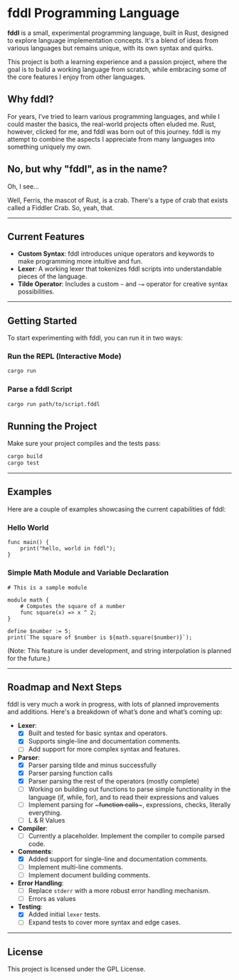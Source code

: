 # fddl Programming Language

**fddl** is a small, experimental programming language, built in Rust, designed to explore language implementation concepts. It's a blend of ideas from various languages but remains unique, with its own syntax and quirks.

This project is both a learning experience and a passion project, where the goal is to build a working language from scratch, while embracing some of the core features I enjoy from other languages.

## Why fddl?

For years, I’ve tried to learn various programming languages, and while I could master the basics, the real-world projects often eluded me. Rust, however, clicked for me, and fddl was born out of this journey. fddl is my attempt to combine the aspects I appreciate from many languages into something uniquely my own.

## No, but why "fddl", as in the name?

Oh, I see...

Well, Ferris, the mascot of Rust, is a crab. There's a type of crab that exists called a Fiddler Crab. So, yeah, that.

---

## Current Features

- **Custom Syntax**: fddl introduces unique operators and keywords to make programming more intuitive and fun.
- **Lexer**: A working lexer that tokenizes fddl scripts into understandable pieces of the language.
- **Tilde Operator**: Includes a custom `~` and `~=` operator for creative syntax possibilities.
  
---

## Getting Started

To start experimenting with fddl, you can run it in two ways:

### Run the REPL (Interactive Mode)
```sh
cargo run
```

### Parse a fddl Script
```sh
cargo run path/to/script.fddl
```

## Running the Project

Make sure your project compiles and the tests pass:

```bash
cargo build
cargo test
```

---

## Examples

Here are a couple of examples showcasing the current capabilities of fddl:

### Hello World

```fddl
func main() {
    print("hello, world in fddl");
}
```

### Simple Math Module and Variable Declaration

```fddl
# This is a sample module

module math {
    # Computes the square of a number
    func square(x) => x ^ 2;
}

define $number := 5;
print(`The square of $number is ${math.square($number)}`);
```

(Note: This feature is under development, and string interpolation is planned for the future.)

---

## Roadmap and Next Steps

fddl is very much a work in progress, with lots of planned improvements and additions. Here's a breakdown of what’s done and what’s coming up:

- **Lexer**: 
  - [x] Built and tested for basic syntax and operators.
  - [x] Supports single-line and documentation comments.
  - [ ] Add support for more complex syntax and features.

- **Parser**: 
  - [x] Parser parsing tilde and minus successfully
  - [x] Parser parsing function calls
  - [x] Parser parsing the rest of the operators (mostly complete)
  - [ ] Working on building out functions to parse simple functionality in the language (if, while, for), and to read their expressions and values
  - [ ] Implement parsing for ~~~function calls~~~, expressions, checks, literally everything.
  - [ ] L & R Values

- **Compiler**: 
  - [ ] Currently a placeholder. Implement the compiler to compile parsed code.

- **Comments**:
  - [x] Added support for single-line and documentation comments.
  - [ ] Implement multi-line comments.
  - [ ] Implement document building comments.

- **Error Handling**: 
  - [ ] Replace `stderr` with a more robust error handling mechanism.
  - [ ] Errors as values

- **Testing**: 
  - [x] Added initial `lexer` tests. 
  - [ ] Expand tests to cover more syntax and edge cases.

---

## License

This project is licensed under the GPL License.
